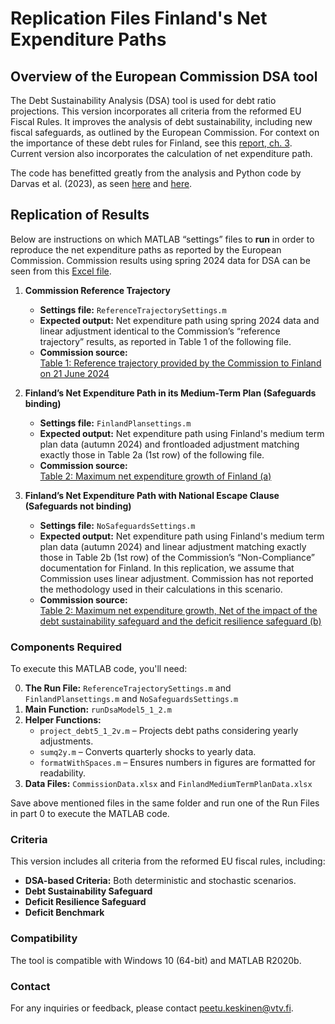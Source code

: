 # Replication Files Finland's Net Expenditure Paths

## Overview of the European Commission DSA tool
The Debt Sustainability Analysis (DSA) tool is used for debt ratio projections. This version incorporates all criteria from the reformed EU Fiscal Rules. It improves the analysis of debt sustainability, including new fiscal safeguards, as outlined by the European Commission. For context on the importance of these debt rules for Finland, see this [report, ch. 3](https://www.vtv.fi/en/publications/fiscal-policy-monitoring-report-2024/). Current version also incorporates the calculation of net expenditure path.

The code has benefitted greatly from the analysis and Python code by Darvas et al. (2023), as seen [here](https://www.bruegel.org/working-paper/quantitative-evaluation-european-commissions-fiscal-governance-proposal) and [here](https://github.com/lennardwelslau/eu-debt-sustainability-analysis).

## Replication of Results
Below are instructions on which MATLAB “settings” files to **run** in order to reproduce the net expenditure paths as reported by the European Commission.
Commission results using spring 2024 data for DSA can be seen from this [Excel file](https://economy-finance.ec.europa.eu/document/download/d3b7feec-2544-40d2-8b94-198479c66755_en?filename=Commission_prior_guidance_calculation_sheet_finland.xlsx).

1. **Commission Reference Trajectory**  
   - **Settings file:**  `ReferenceTrajectorySettings.m`  
   - **Expected output:** Net expenditure path using spring 2024 data and linear adjustment identical to the Commission’s “reference trajectory” results, as reported in Table 1 of the following file.
   - **Commission source:**  
     [Table 1: Reference trajectory provided by the Commission to Finland on 21 June 2024](https://economy-finance.ec.europa.eu/document/download/2685c07d-ce5e-41aa-abb8-6ef14d0e72d9_en?filename=MTFSP_2025_FI.pdf)

2. **Finland’s Net Expenditure Path in its Medium-Term Plan (Safeguards binding)**  
   - **Settings file:**  `FinlandPlansettings.m`  
   - **Expected output:** Net expenditure path using Finland's medium term plan data (autumn 2024) and frontloaded adjustment matching exactly those in Table 2a (1st row) of the following file.
   - **Commission source:**  
     [Table 2: Maximum net expenditure growth of Finland (a)](https://economy-finance.ec.europa.eu/document/download/2685c07d-ce5e-41aa-abb8-6ef14d0e72d9_en?filename=MTFSP_2025_FI.pdf)

3. **Finland’s Net Expenditure Path with National Escape Clause (Safeguards not binding)**  
   - **Settings file:** `NoSafeguardsSettings.m`  
   - **Expected output:** Net expenditure path using Finland's medium term plan data (autumn 2024) and linear adjustment matching exactly those in Table 2b (1st row) of the Commission’s “Non-Compliance” documentation for Finland. In this replication, we assume that Commission uses linear adjustment. Commission has not reported the methodology used in their calculations in this scenario.
   - **Commission source:**  
     [Table 2: Maximum net expenditure growth, Net of the impact of the debt sustainability safeguard and the deficit resilience safeguard (b)](https://economy-finance.ec.europa.eu/document/download/a15e0f75-3100-42c5-bb7e-f0ea5819ffa6_en?filename=FI_NEC_COM_2025_606_1_EN_ACT_part1_v3.pdf)

### Components Required
To execute this MATLAB code, you'll need:

0. **The Run File:**  `ReferenceTrajectorySettings.m` and `FinlandPlansettings.m` and `NoSafeguardsSettings.m`  
1. **Main Function:** `runDsaModel5_1_2.m`  
2. **Helper Functions:**  
   - `project_debt5_1_2v.m` – Projects debt paths considering yearly adjustments.  
   - `sumq2y.m` – Converts quarterly shocks to yearly data.  
   - `formatWithSpaces.m` – Ensures numbers in figures are formatted for readability.  
3. **Data Files:** `CommissionData.xlsx` and  `FinlandMediumTermPlanData.xlsx`

Save above mentioned files in the same folder and run one of the Run Files in part 0 to execute the MATLAB code.

### Criteria
This version includes all criteria from the reformed EU fiscal rules, including:

- **DSA-based Criteria:** Both deterministic and stochastic scenarios.  
- **Debt Sustainability Safeguard**  
- **Deficit Resilience Safeguard**  
- **Deficit Benchmark**

### Compatibility
The tool is compatible with Windows 10 (64-bit) and MATLAB R2020b.

### Contact
For any inquiries or feedback, please contact peetu.keskinen@vtv.fi.
